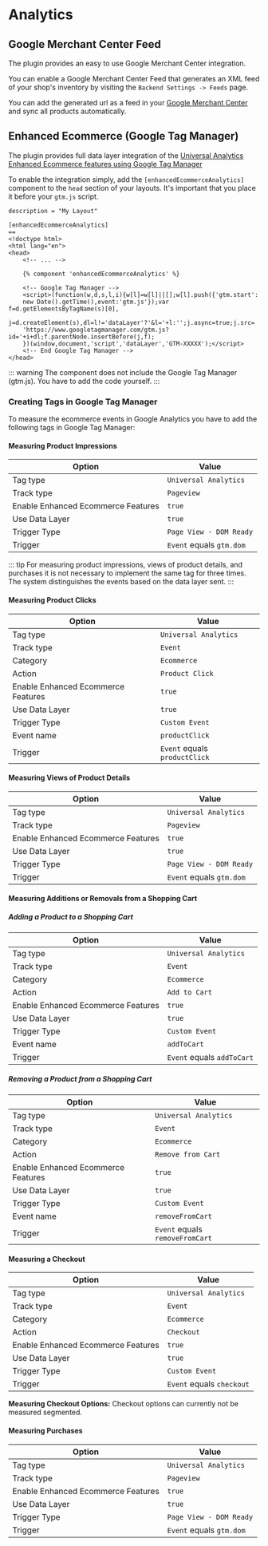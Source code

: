# Analytics



## Google Merchant Center Feed

The plugin provides an easy to use Google Merchant Center integration.

You can enable a Google Merchant Center Feed that generates an XML 
feed of your shop's inventory by visiting the `Backend Settings -> Feeds` page.

You can add the generated url as a feed in your 
[Google Merchant Center](https://merchants.google.com/) and sync all 
products automatically.

## Enhanced Ecommerce (Google Tag Manager)

The plugin provides full data layer integration of the
[Universal Analytics Enhanced Ecommerce features using Google Tag Manager](https://developers.google.com/tag-manager/enhanced-ecommerce) 

To enable the integration simply, add the `[enhancedEcommerceAnalytics]` component 
to the `head` section of your layouts. It's important that you place
it before your `gtm.js` script.

```twig
description = "My Layout"

[enhancedEcommerceAnalytics]
==
<!doctype html>
<html lang="en">
<head>
    <!-- ... -->
    
    {% component 'enhancedEcommerceAnalytics' %}
    
    <!-- Google Tag Manager -->
    <script>(function(w,d,s,l,i){w[l]=w[l]||[];w[l].push({'gtm.start':
    new Date().getTime(),event:'gtm.js'});var f=d.getElementsByTagName(s)[0],
    j=d.createElement(s),dl=l!='dataLayer'?'&l='+l:'';j.async=true;j.src=
    'https://www.googletagmanager.com/gtm.js?id='+i+dl;f.parentNode.insertBefore(j,f);
    })(window,document,'script','dataLayer','GTM-XXXXX');</script>
    <!-- End Google Tag Manager -->
</head>
```

::: warning
The component does not include the Google Tag Manager (gtm.js).
You have to add the code yourself. 
:::

### Creating Tags in Google Tag Manager

To measure the ecommerce events in Google Analytics you have to add the following tags in Google Tag Manager:

#### Measuring Product Impressions

Option | Value
--- | ---
Tag type | `Universal Analytics`
Track type | `Pageview`
Enable Enhanced Ecommerce Features | `true`
Use Data Layer | `true`
Trigger Type | `Page View - DOM Ready`
Trigger | `Event` equals `gtm.dom`

::: tip
For measuring product impressions, views of product details, and purchases it is not necessary to implement the same tag for three times. The system distinguishes the events based on the data layer sent.
:::

#### Measuring Product Clicks

Option | Value
--- | ---
Tag type | `Universal Analytics`
Track type | `Event`
Category | `Ecommerce`
Action | `Product Click`
Enable Enhanced Ecommerce Features | `true`
Use Data Layer | `true`
Trigger Type | `Custom Event`
Event name | `productClick`
Trigger | `Event` equals `productClick`

#### Measuring Views of Product Details

Option | Value
--- | ---
Tag type | `Universal Analytics`
Track type | `Pageview`
Enable Enhanced Ecommerce Features | `true`
Use Data Layer | `true`
Trigger Type | `Page View - DOM Ready`
Trigger | `Event` equals `gtm.dom`

#### Measuring Additions or Removals from a Shopping Cart

##### Adding a Product to a Shopping Cart

Option | Value
--- | ---
Tag type | `Universal Analytics`
Track type | `Event`
Category | `Ecommerce`
Action | `Add to Cart`
Enable Enhanced Ecommerce Features | `true`
Use Data Layer | `true`
Trigger Type | `Custom Event`
Event name | `addToCart`
Trigger | `Event` equals `addToCart`

##### Removing a Product from a Shopping Cart

Option | Value
--- | ---
Tag type | `Universal Analytics`
Track type | `Event`
Category | `Ecommerce`
Action | `Remove from Cart`
Enable Enhanced Ecommerce Features | `true`
Use Data Layer | `true`
Trigger Type | `Custom Event`
Event name | `removeFromCart`
Trigger | `Event` equals `removeFromCart`

#### Measuring a Checkout

Option | Value
--- | ---
Tag type | `Universal Analytics`
Track type | `Event`
Category | `Ecommerce`
Action | `Checkout`
Enable Enhanced Ecommerce Features | `true`
Use Data Layer | `true`
Trigger Type | `Custom Event`
Trigger | `Event` equals `checkout`


**Measuring Checkout Options:** Checkout options can currently not be measured segmented.


#### Measuring Purchases

Option | Value
--- | ---
Tag type | `Universal Analytics`
Track type | `Pageview`
Enable Enhanced Ecommerce Features | `true`
Use Data Layer | `true`
Trigger Type | `Page View - DOM Ready`
Trigger | `Event` equals `gtm.dom`
